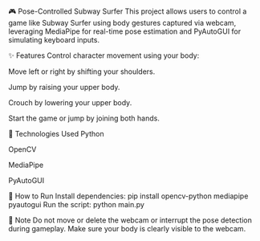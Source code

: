 🎮 Pose-Controlled Subway Surfer
This project allows users to control a game like Subway Surfer using body gestures captured via webcam, leveraging MediaPipe for real-time pose estimation and PyAutoGUI for simulating keyboard inputs.

✨ Features
Control character movement using your body:

Move left or right by shifting your shoulders.

Jump by raising your upper body.

Crouch by lowering your upper body.

Start the game or jump by joining both hands.

🧰 Technologies Used
Python

OpenCV

MediaPipe

PyAutoGUI

🚀 How to Run
Install dependencies:
pip install opencv-python mediapipe pyautogui
Run the script:
python main.py


🛑 Note
Do not move or delete the webcam or interrupt the pose detection during gameplay. Make sure your body is clearly visible to the webcam.
